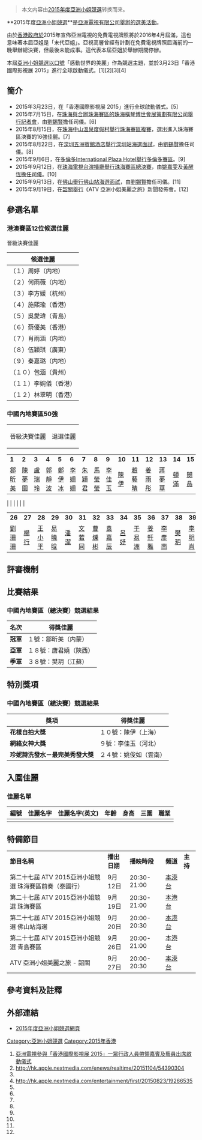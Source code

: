 > 本文内容由[2015年度亞洲小姐競選](https://zh.wikipedia.org/wiki/2015年度亞洲小姐競選)转换而来。


**2015年度[亞洲小姐競選](https://zh.wikipedia.org/wiki/亞洲小姐競選 "wikilink")**是[亞洲電視有限公司舉辦的選美活動](https://zh.wikipedia.org/wiki/亞洲電視有限公司 "wikilink")。

由於[香港政府於](https://zh.wikipedia.org/wiki/香港政府 "wikilink")2015年宣佈亞洲電視的免費電視牌照將於2016年4月屆滿，這也意味著本屆亞姐是「末代亞姐」。亞視高層曾經有計劃在免費電視牌照屆滿前的一晚舉辦總決賽，但最後未能成事。這代表本屆亞姐於舉辦期間停辦。

本屆[亞洲小姐競選以口號](https://zh.wikipedia.org/wiki/亞洲小姐競選 "wikilink")「感動世界的美麗」作為競選主題，並於3月23日「香港國際影視展 2015」進行全球啟動儀式。\[1\]\[2\]\[3\]\[4\]

## 簡介

  - 2015年3月23日，在「香港國際影視展 2015」進行全球啟動儀式。\[5\]
  - 2015年7月15日，在[珠海與合辦珠海賽區的珠海橫琴博世會展策劃有限公司舉行記者會](https://zh.wikipedia.org/wiki/珠海 "wikilink")，由[劉錫賢](../Page/劉錫賢.md "wikilink")擔任司儀。\[6\]
  - 2015年8月15日，在[珠海](https://zh.wikipedia.org/wiki/珠海 "wikilink")[中山溫泉度假村舉行珠海賽區複賽](https://zh.wikipedia.org/wiki/中山溫泉度假村 "wikilink")，選出進入珠海賽區決賽的16強佳麗。\[7\]
  - 2015年8月22日，在[深圳](https://zh.wikipedia.org/wiki/深圳 "wikilink")[五洲賓館酒店舉行深圳站海選面試](https://zh.wikipedia.org/wiki/五洲賓館酒店 "wikilink")，由[劉錫賢](../Page/劉錫賢.md "wikilink")擔任司儀。\[8\]
  - 2015年9月6日，在[多倫多](https://zh.wikipedia.org/wiki/多倫多 "wikilink")[International Plaza Hotel舉行多倫多賽區](https://zh.wikipedia.org/wiki/International_Plaza_Hotel "wikilink")。\[9\]
  - 2015年9月12日，在[珠海電視台演播廳舉行珠海賽區總決賽](https://zh.wikipedia.org/wiki/珠海電視台 "wikilink")，由[姚嘉雯](../Page/姚嘉雯.md "wikilink")及[黃醒恆擔任司儀](https://zh.wikipedia.org/wiki/黃醒恆 "wikilink")。\[10\]
  - 2015年9月13日，在[佛山舉行佛山站海選面試](https://zh.wikipedia.org/wiki/佛山 "wikilink")，由[劉錫賢](../Page/劉錫賢.md "wikilink")擔任司儀。\[11\]
  - 2015年9月19日，在[韶關舉行](https://zh.wikipedia.org/wiki/韶關 "wikilink")《ATV 亞洲小姐美麗之旅》新聞發佈會。\[12\]

## 參選名單

### 港澳賽區12位候選佳麗

晉級決賽佳麗

| 候選佳麗        |
| ----------- |
| （１）周婷（内地）   |
| （２）何雨薇（内地）  |
| （３）李方媛（杭州）  |
| （４）施熙瑜（香港）  |
| （５）吳愛瑋（青島）  |
| （６）蔡優美（香港）  |
| （７）肖雨涵（内地）  |
| （８）伍穎琪（廣東）  |
| （９）秦嘉璐（内地）  |
| （１０）包涵（貴州）  |
| （１１）李婉儀（香港） |
| （１２）林翠明（香港） |

### 中國內地賽區50強

<table>
<tbody>
<tr class="odd">
<td><p>晉級決賽佳麗</p></td>
<td><p>退選佳麗</p></td>
</tr>
</tbody>
</table>

|                                                     |                                                     |                                                     |                                                     |                                                     |                                                     |                                                     |                                                     |                                                     |                                |                                                     |                                                     |                                                     |                                                   |                                                   |                                                     |                                                     |                                                     |                                                     |                                                     |                                                     |                                                     |                                                   |                                                     |                                                     |
| --------------------------------------------------- | --------------------------------------------------- | --------------------------------------------------- | --------------------------------------------------- | --------------------------------------------------- | --------------------------------------------------- | --------------------------------------------------- | --------------------------------------------------- | --------------------------------------------------- | ------------------------------ | --------------------------------------------------- | --------------------------------------------------- | --------------------------------------------------- | ------------------------------------------------- | ------------------------------------------------- | --------------------------------------------------- | --------------------------------------------------- | --------------------------------------------------- | --------------------------------------------------- | --------------------------------------------------- | --------------------------------------------------- | --------------------------------------------------- | ------------------------------------------------- | --------------------------------------------------- | --------------------------------------------------- |
| **1**                                               | **2**                                               | **3**                                               | **4**                                               | **5**                                               | **6**                                               | **7**                                               | **8**                                               | **9**                                               | **10**                         | **11**                                              | **12**                                              | **13**                                              | **14**                                            | **15**                                            | **16**                                              | **17**                                              | **18**                                              | **19**                                              | **20**                                              | **21**                                              | **22**                                              | **23**                                            | **24**                                              | **25**                                              |
| [鄒昕美](https://zh.wikipedia.org/wiki/鄒昕美 "wikilink") | [陳夢園](https://zh.wikipedia.org/wiki/陳夢園 "wikilink") | [盧瑞玲](https://zh.wikipedia.org/wiki/盧瑞玲 "wikilink") | [郭靜波](https://zh.wikipedia.org/wiki/郭靜波 "wikilink") | [鄭伊冰](https://zh.wikipedia.org/wiki/鄭伊冰 "wikilink") | [李姍姍](https://zh.wikipedia.org/wiki/李姍姍 "wikilink") | [朱穎君](https://zh.wikipedia.org/wiki/朱穎君 "wikilink") | [馬瑩瑩](https://zh.wikipedia.org/wiki/馬瑩瑩 "wikilink") | [李佳玉](https://zh.wikipedia.org/wiki/李佳玉 "wikilink") | [陳伊](../Page/陳伊.md "wikilink") | [趙藝晴](https://zh.wikipedia.org/wiki/趙藝晴 "wikilink") | [姜雨彤](https://zh.wikipedia.org/wiki/姜雨彤 "wikilink") | [蔣夢華](https://zh.wikipedia.org/wiki/蔣夢華 "wikilink") | [頓滿](https://zh.wikipedia.org/wiki/頓滿 "wikilink") | [閔晶](https://zh.wikipedia.org/wiki/閔晶 "wikilink") | [徐一博](https://zh.wikipedia.org/wiki/徐一博 "wikilink") | [陳小紅](https://zh.wikipedia.org/wiki/陳小紅 "wikilink") | [唐君嬈](https://zh.wikipedia.org/wiki/唐君嬈 "wikilink") | [陳柳如](https://zh.wikipedia.org/wiki/陳柳如 "wikilink") | [周敏儀](https://zh.wikipedia.org/wiki/周敏儀 "wikilink") | [任斐琳](https://zh.wikipedia.org/wiki/任斐琳 "wikilink") | [廖東妮](https://zh.wikipedia.org/wiki/廖東妮 "wikilink") | [姜妍](https://zh.wikipedia.org/wiki/姜妍 "wikilink") | [姚俊如](https://zh.wikipedia.org/wiki/姚俊如 "wikilink") | [王鳳垚](https://zh.wikipedia.org/wiki/王鳳垚 "wikilink") |

|  |
|  |
|  |

|                                                     |                                                   |                                  |                                                     |                                |                                                     |                                                     |                                                     |                                                   |                                                     |                                                     |                                                     |                                                   |                                                     |                                                     |                                                     |                                                     |                                                     |                                                     |                                                     |                                                     |                                                   |                                                     |                                                   |                                                     |
| --------------------------------------------------- | ------------------------------------------------- | -------------------------------- | --------------------------------------------------- | ------------------------------ | --------------------------------------------------- | --------------------------------------------------- | --------------------------------------------------- | ------------------------------------------------- | --------------------------------------------------- | --------------------------------------------------- | --------------------------------------------------- | ------------------------------------------------- | --------------------------------------------------- | --------------------------------------------------- | --------------------------------------------------- | --------------------------------------------------- | --------------------------------------------------- | --------------------------------------------------- | --------------------------------------------------- | --------------------------------------------------- | ------------------------------------------------- | --------------------------------------------------- | ------------------------------------------------- | --------------------------------------------------- |
| **26**                                              | **27**                                            | **28**                           | **29**                                              | **30**                         | **31**                                              | **32**                                              | **33**                                              | **34**                                            | **35**                                              | **36**                                              | **37**                                              | **38**                                            | **39**                                              | **40**                                              | **41**                                              | **42**                                              | **43**                                              | **44**                                              | **45**                                              | **46**                                              | **47**                                            | **48**                                              | **49**                                            | **50**                                              |
| [劉珊珊](https://zh.wikipedia.org/wiki/劉珊珊 "wikilink") | [楊行](https://zh.wikipedia.org/wiki/楊行 "wikilink") | [王小平](../Page/王小平.md "wikilink") | [易曉晗](https://zh.wikipedia.org/wiki/易曉晗 "wikilink") | [潘潔](../Page/潘潔.md "wikilink") | [文若同](https://zh.wikipedia.org/wiki/文若同 "wikilink") | [曹爍彬](https://zh.wikipedia.org/wiki/曹爍彬 "wikilink") | [袁嘉辰](https://zh.wikipedia.org/wiki/袁嘉辰 "wikilink") | [呂妤](https://zh.wikipedia.org/wiki/呂妤 "wikilink") | [于易洲](https://zh.wikipedia.org/wiki/于易洲 "wikilink") | [姜軒雅](https://zh.wikipedia.org/wiki/姜軒雅 "wikilink") | [李彥南](https://zh.wikipedia.org/wiki/李彥南 "wikilink") | [樊玥](https://zh.wikipedia.org/wiki/樊玥 "wikilink") | [李明肖](https://zh.wikipedia.org/wiki/李明肖 "wikilink") | [劉佳琪](https://zh.wikipedia.org/wiki/劉佳琪 "wikilink") | [何妙言](https://zh.wikipedia.org/wiki/何妙言 "wikilink") | [李安琪](https://zh.wikipedia.org/wiki/李安琪 "wikilink") | [張冰妮](https://zh.wikipedia.org/wiki/張冰妮 "wikilink") | [姚冠羽](https://zh.wikipedia.org/wiki/姚冠羽 "wikilink") | [董佳雯](https://zh.wikipedia.org/wiki/董佳雯 "wikilink") | [岳文莉](https://zh.wikipedia.org/wiki/岳文莉 "wikilink") | [劉笛](https://zh.wikipedia.org/wiki/劉笛 "wikilink") | [孫曉彤](https://zh.wikipedia.org/wiki/孫曉彤 "wikilink") | [王捷](https://zh.wikipedia.org/wiki/王捷 "wikilink") | [曹睿霖](https://zh.wikipedia.org/wiki/曹睿霖 "wikilink") |

## 評審機制

## 比賽結果

### 中國內地賽區（總決賽）競選結果

| 名次     | 得獎佳麗        |
| ------ | ----------- |
| **冠軍** | １號：鄒昕美（内蒙）  |
| **亞軍** | １８號：唐君嬈（陝西） |
| **季軍** | ３８號：樊玥（江蘇）  |

## 特別獎項

### 中國內地賽區（總決賽）競選結果

| 獎項                 | 得獎佳麗        |
| ------------------ | ----------- |
| **花樣自拍大獎**         | １０號：陳伊（上海）  |
| **網絡女神大獎**         | ９號：李佳玉（河北）  |
| **珍妮詩洗發水－最完美秀發大獎** | ２４號：姚俊如（雲南） |

## 入圍佳麗

### 佳麗名單

| 編號 | 佳麗名字 | 佳麗名字(英文) | 年齡 | 身高 | 三圍 | 職業 |
| -- | ---- | -------- | -- | -- | -- | -- |
|    |      |          |    |    | |  |    |

## 特備節目

|                                  |          |             |                                  |        |
| -------------------------------- | -------- | ----------- | -------------------------------- | ------ |
| **節目名稱**                         | **播出日期** | **播映時段**    | **頻道**                           | **主持** |
| 第二十七屆 ATV 2015亞洲小姐競選 珠海賽區前奏（泰國行） | 9月12日    | 20:30-21:00 | [本港台](../Page/本港台.md "wikilink") |        |
| 第二十七屆 ATV 2015亞洲小姐競選 珠海賽區        | 9月19日    | 20:30-21:00 | [本港台](../Page/本港台.md "wikilink") |        |
| 第二十七屆 ATV 2015亞洲小姐競選 佛山站海選       | 9月20日    | 20:00-20:30 | [本港台](../Page/本港台.md "wikilink") |        |
| 第二十七屆 ATV 2015亞洲小姐競選 青島賽區        | 9月26日    | 20:00-21:00 | [本港台](../Page/本港台.md "wikilink") |        |
| ATV 亞洲小姐美麗之旅 - 韶關                | 9月27日    | 20:00-20:30 | [本港台](../Page/本港台.md "wikilink") |        |

## 參考資料及註釋

<div class="references-small">

<references/>

</div>

## 外部連結

  - [2015年度亞洲小姐競選網頁](https://web.archive.org/web/20151208094126/http://www.hkatv.com/events/miss_asia_2015a/)

[Category:亞洲小姐競選](https://zh.wikipedia.org/wiki/Category:亞洲小姐競選 "wikilink") [Category:2015年香港](https://zh.wikipedia.org/wiki/Category:2015年香港 "wikilink")

1.  [亞洲電視參與「香港國際影視展 2015」一眾行政人員帶領嘉賓及藝員出席啟動儀式](http://www.hkatv.com/zh-hk/atv-event/40716/%E4%BA%9E%E6%B4%B2%E9%9B%BB%E8%A6%96%E5%8F%83%E8%88%87%E3%80%8C%E9%A6%99%E6%B8%AF%E5%9C%8B%E9%9A%9B%E5%BD%B1%E8%A6%96%E5%B1%95-2015%E3%80%8D%E4%B8%80%E7%9C%BE%E8%A1%8C%E6%94%BF%E4%BA%BA%E5%93%A1%E5%B8%B6%E9%A0%98%E5%98%89%E8%B3%93%E5%8F%8A%E8%97%9D%E5%93%A1%E5%87%BA%E5%B8%AD%E5%95%9F%E5%8B%95%E5%84%80%E5%BC%8F)
2.  <http://hk.apple.nextmedia.com/enews/realtime/20151104/54390304>
3.
4.  <http://hk.apple.nextmedia.com/entertainment/first/20150823/19266535>
5.
6.
7.
8.
9.
10.
11.
12.